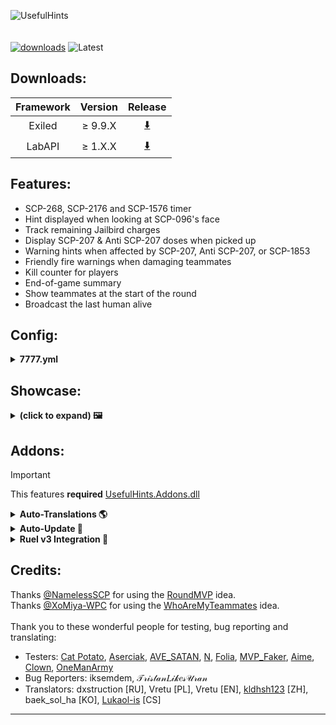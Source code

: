 
![UsefulHints](https://github.com/user-attachments/assets/a01fc940-f540-4c8b-8caf-65848a22335d)<br><br><br>
[![downloads](https://img.shields.io/github/downloads/Vretu-Dev/UsefulHints/total?style=for-the-badge&logo=icloud&color=%233A6D8C)](https://github.com/Vretu-Dev/UsefulHints/releases/latest)
![Latest](https://img.shields.io/github/v/release/Vretu-Dev/UsefulHints?style=for-the-badge&label=Latest%20Release&color=%23D91656)

## Downloads:
| Framework | Version    |  Release                                                              |
|:---------:|:----------:|:----------------------------------------------------------------------:|
| Exiled    | ≥ 9.9.X    | [⬇️](https://github.com/Vretu-Dev/UsefulHints/releases/latest)        |
| LabAPI    | ≥ 1.X.X    | [⬇️](https://github.com/JustVretu/UsefulHints-LabAPI/releases/latest) |

<h2>Features:</h2>

- SCP-268, SCP-2176 and SCP-1576 timer
- Hint displayed when looking at SCP-096's face
- Track remaining Jailbird charges
- Display SCP-207 & Anti SCP-207 doses when picked up
- Warning hints when affected by SCP-207, Anti SCP-207, or SCP-1853
- Friendly fire warnings when damaging teammates
- Kill counter for players
- End-of-game summary
- Show teammates at the start of the round
- Broadcast the last human alive

<h2>Config:</h2>
<details>
<summary><b>7777.yml</b></summary>

```yaml
is_enabled: true
debug: false
# Specific Server Settings:
enable_server_settings: true
# Hint Settings:
enable_hints: true
scp096_look_message: 'You looked at SCP-096!'
scp268_time_left_message: 'Remaining: {0}s'
scp2176_time_left_message: 'Remaining: {0}s'
scp1576_time_left_message: 'Remaining: {0}s'
grenade_damage_hint: '{0} Damage'
jailbird_use_message: 'Remaining charges: {0}'
scp207_hint_message: 'You have {0} doses of SCP-207'
anti_scp207_hint_message: 'You have {0} doses of Anti SCP-207'
show_hint_on_equip_item: false
# Item Warnings:
enable_warnings: true
scp207_warning: '<color=yellow>⚠</color> You are already affected by <color=#A60C0E>SCP-207</color>'
anti_scp207_warning: '<color=yellow>⚠</color> You are already affected by <color=#2969AD>Anti SCP-207</color>'
scp1853_warning: '<color=yellow>⚠</color> You are already affected by <color=#1CAA21>SCP-1853</color>'
# Friendly Fire Warning:
enable_ff_warning: true
friendly_fire_warning: '<size=27><color=yellow>⚠ Do not hurt your teammate</color></size>'
damage_taken_warning: '<size=27><color=red>{0}</color> <color=yellow>(teammate) hit you</color></size>'
class_d_are_teammates: true
enable_cuffed_warning: false
cuffed_attacker_warning: '<size=27><color=yellow>⚠ Player is cuffed</color></size>'
cuffed_player_warning: '<size=27><color=red>{0}</color> <color=yellow>hit you when you were cuffed</color></size>'
# Kill Counter:
enable_kill_counter: true
kill_count_message: '{0} kills'
count_pocket_kills: false
# Round Summary:
enable_round_summary: true
round_summary_message_duration: 10
human_kill_message: '<size=27><color=#70EE9C>{0}</color> had the most kills as a <color=green>Human</color>: <color=yellow>{1}</color></size>'
scp_kill_message: '<size=27><color=#70EE9C>{0}</color> had the most kills as a <color=red>SCP</color>: <color=yellow>{1}</color></size>'
top_damage_message: '<size=27><color=#70EE9C>{0}</color> dealt the most damage: <color=yellow>{1}</color></size>'
first_scp_killer_message: '<size=27><color=#70EE9C>{0}</color> was the first to kill an <color=red>SCP</color></size>'
escaper_message: '<size=27><color=#70EE9C>{0}</color> escaped first from the facility: <color=yellow>{1}:{2}</color></size>'
# Teammates:
enable_teammates: true
teammate_hint_delay: 4
teammate_hint_message: |-
  <align=left><size=28><color=#70EE9C>Your Teammates</color></size> 
  <size=25><color=yellow>{0}</color></size></align>
teammate_message_duration: 8
alone_hint_message: '<align=left><color=red>You are playing Solo</color></align>'
alone_message_duration: 4
# Last Human Broadcast:
enable_last_human_broadcast: true
broadcast_for_human: '<color=red>You are the last human alive!</color>'
broadcast_for_scp: '<color=#70EE9C>{0}</color> is the last human alive, playing as {1} in <color=yellow>{2}</color>'
ignore_tutorial_role: true
# Map Broadcast:
enable_map_broadcast: true
broadcast_warning_lcz: '<color=yellow>Light Zone</color> will be decontaminated in 5 minutes!'
```
</details>

<h2>Showcase:</h2>
<details>
<summary><b>(click to expand) 🖼️</b></summary>

### Hints:
https://github.com/user-attachments/assets/f2125ab2-4ee3-4c71-a697-88949c00ddc2

### Summary:
<p align="center">
<img src="https://github.com/user-attachments/assets/38238ca6-30f8-432d-a50d-71cacea1212b">
</p>

### Teammates:
<p align="center">
<img src="https://github.com/user-attachments/assets/9cd2ecce-237d-4801-bbe5-c253e8e22121">
</p>

### Last Alive Human:
<p align="center">
<img src="https://github.com/user-attachments/assets/c1a547af-c01a-4060-b810-0aeece2a9f7f">
<img src="https://github.com/user-attachments/assets/14829059-9249-4f53-a54b-2f5820a6f208">
</p>
</details>

<h2>Addons:</h2>

> [!IMPORTANT]
> This features **required** [UsefulHints.Addons.dll](https://github.com/Vretu-Dev/UsefulHints/releases/download/3.1.1/UsefulHints.Addons.dll)

<details>
<summary><b>Auto-Translations 🌎</b></summary><br>

> This extension will automatically download the available translation for the plugin from GitHub, so you don't have to translate everything yourself.

### Languages

| Language  | Short Name |  Required Verification|
|-----------|------------|---------------------- |
| English   | en         | No                    |
| Polish    | pl         | No                    |
| Russian   | ru         | No                    |
| Czech     | cs         | No                    |
| Slovak    | sk         | Yes                   |
| French    | fr         | Yes                   |
| Spanish   | es         | Yes                   |
| Italian   | it         | Yes                   |
| German    | de         | Yes                   |
| Turkish   | tr         | Yes                   |
| Portuguese| pt         | Yes                   |
| Chinese   | zh         | No                    |
| Korean    | ko         | No                    |

### Command
| Command     | Permission           | Description                        |
|:-----------:|:--------------------:|:----------------------------------:|
| uhl <lang>  | uh.changelanguage    | Change language (e.g. uhl pl)      |
| uhl reload  | uh.changelanguage    | Force re-download current language |
| uhl list    | uh.changelanguage    | Show supported languages           |

### Config
```yaml
# Download & apply remote translations.
enable_translations: true
# pl, en, de, fr, cs, sk, es, it, pt, ru, tr, zh, ko
language: 'en'
```
---
</details>

<details>
<summary><b>Auto-Update 🔄</b></summary><br>
  
> This extension will automatically download the latest release from GitHub and, depending on the configuration, restart the server.

### Config
```yaml
# Check GitHub releases on WaitingForPlayers.
enable_auto_update: true
# Only notify about new version.
notify_only: false
# Create .backup before overwrite.
enable_backup: false
# Show logs from addons.
enable_logging: true
# After downloading a new version restart server after round.
restart_next_round: true
```
</details>


<details>
<summary><b>RueI v3 Integration 🔗</b></summary><br>
  
> This extension will replace UsefulHints ShowHint-based displays with RueI-based displays.

### Config
```yaml
# Enable RueI integration and replace UsefulHints ShowHint-based displays with RueI-based displays.
enable_rue_i_integration: false
```
</details>

## Credits:
Thanks [@NamelessSCP](https://github.com/NamelessSCP) for using the [RoundMVP](https://github.com/NamelessSCP/RoundMVP) idea.<br>
Thanks [@XoMiya-WPC](https://github.com/XoMiya-WPC) for using the [WhoAreMyTeammates](https://github.com/XoMiya-WPC/WhoAreMyTeammates) idea.<br><br>
Thank you to these wonderful people for testing, bug reporting and translating:
- Testers: [Cat Potato](https://github.com/Cat-Potato), [Aserciak](https://steamcommunity.com/profiles/76561199053527692), [AVE_SATAN](https://steamcommunity.com/id/AVE_S4TAN/), [N](https://steamcommunity.com/profiles/76561199207670378), [Folia](https://steamcommunity.com/profiles/76561198004167374), [MVP_Faker](https://steamcommunity.com/id/746237524/), [Aime](https://steamcommunity.com/profiles/76561199125886809), [Clown](https://steamcommunity.com/profiles/76561199318901590), [OneManArmy](https://steamcommunity.com/profiles/76561199120200596)<br>
- Bug Reporters: iksemdem, 𝒯𝓇𝒾𝓈𝓉𝒶𝓃𝐿𝒾𝓀𝑒𝓈𝒰𝓇𝒶𝓃 <br>
- Translators: dxstruction [RU], Vretu [PL], Vretu [EN], [kldhsh123](https://github.com/kldhsh123) [ZH], baek_sol_ha [KO], [Lukaol-is](https://github.com/Lukaol-is) [CS]

---
